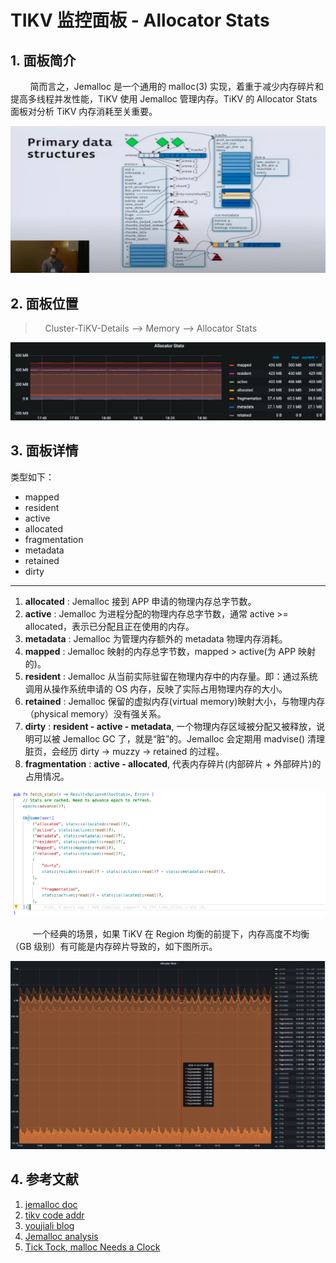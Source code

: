 # TIKV 监控面板 - Allocator Stats

## 1. 面板简介

&nbsp;&nbsp;&nbsp;&nbsp;&nbsp;&nbsp;&nbsp;&nbsp;简而言之，Jemalloc 是一个通用的 malloc(3) 实现，着重于减少内存碎片和提高多线程并发性能，TiKV 使用 Jemalloc 管理内存。TiKV 的 Allocator Stats 面板对分析 TiKV 内存消耗至关重要。

![3-1.tikv.01](../../../../images/tidb/03TiDB-Maintaining/3-1.tikv.01.jpg)

## 2. 面板位置

>     Cluster-TiKV-Details --> Memory --> Allocator Stats

![3-1.tikv.02](../../../../images/tidb/03TiDB-Maintaining/3-1.tikv.02.jpg)

## 3. 面板详情

类型如下：

* mapped
* resident
* active
* allocated
* fragmentation
* metadata
* retained
* dirty

***

1. **allocated** : Jemalloc 接到 APP 申请的物理内存总字节数。
2. **active** : Jemalloc 为进程分配的物理内存总字节数，通常 active >= allocated，表示已分配且正在使用的内存。
3. **metadata** : Jemalloc 为管理内存额外的 metadata 物理内存消耗。
4. **mapped** : Jemalloc 映射的内存总字节数，mapped > active(为 APP 映射的)。
5. **resident** : Jemalloc 从当前实际驻留在物理内存中的内存量。即：通过系统调用从操作系统申请的 OS 内存，反映了实际占用物理内存的大小。
6. **retained** : Jemalloc 保留的虚拟内存(virtual memory)映射大小，与物理内存（physical memory）没有强关系。
7. **dirty** : **resident - active - metadata**, 一个物理内存区域被分配又被释放，说明可以被 Jemalloc GC 了，就是“脏”的。Jemalloc 会定期用 madvise() 清理脏页，会经历 dirty -> muzzy -> retained 的过程。
8. **fragmentation** : **active - allocated**, 代表内存碎片(内部碎片 + 外部碎片)的占用情况。

![3-1.tikv.03](../../../../images/tidb/03TiDB-Maintaining/3-1.tikv.03.jpg)

&nbsp;&nbsp;&nbsp;&nbsp;&nbsp;&nbsp;&nbsp;&nbsp; 一个经典的场景，如果 TiKV 在 Region 均衡的前提下，内存高度不均衡（GB 级别）有可能是内存碎片导致的，如下图所示。

![3-1.tikv.04](../../../../images/tidb/03TiDB-Maintaining/3-1.tikv.04.jpg)

## 4. 参考文献

1. [jemalloc doc](https://jemalloc.net/jemalloc.3.html#stats.active)
2. [tikv code addr](https://github.com/tikv/tikv/blob/568b414e99bebf118eedd9b50f24f299efbcab79/components/tikv_alloc/src/jemalloc.rs#L169-L189)
3. [youjiali blog](https://youjiali1995.github.io/allocator/jemalloc)
4. [Jemalloc analysis](https://zhuanlan.zhihu.com/p/48957114)
5. [Tick Tock, malloc Needs a Clock](https://www.youtube.com/watch?v=RcWp5vwGlYU&list=PLn0nrSd4xjjZoaFwsTnmS1UFj3ob7gf7s)